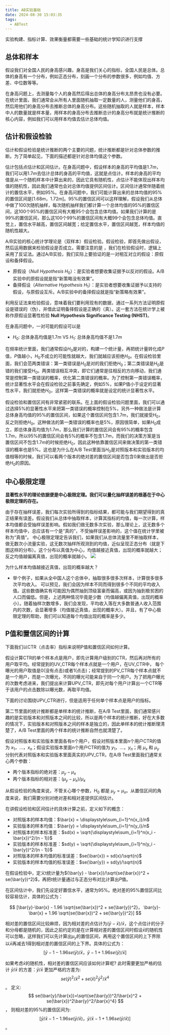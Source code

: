 ```yaml
---
title: AB实验基础
date: 2024-08-30 15:03:35
tags:
  - ABTest
---
```

实验构建、指标计算、效果衡量都需要一些基础的统计学知识进行支撑

## 总体和样本
假设我们对全国人民的身高感兴趣，身高是我们关心的指标，全国人民是总体。总体的身高有一个分布，例如正态分布，刻画一个分布的参数很多，例如均值、方差、中位数等等。

在身高问题上，去测量每个人的身高然后得出总体的身高分布太昂贵也没有必要。在统计里面，我们通常会从所有人里面随机抽取一定数量的人，测量他们的身高，然后用他们的身高分布去推断总体的身高分布。这些随机抽取的人就是样本，样本中人的数量就是样本量，用样本的身高分布去推断总计的身高分布就是统计推断的核心内容，例如我们可以用样本均值去估计总体均值。
## 估计和假设检验
估计和假设检验是统计推断的两个主要的问题，统计推断都是针对总体参数的推断。为了简单起见，下面的描述都是针对总体均值这个参数。

估计包括点估计和区间估计。在身高问题中，假设样本的身高的平均值是$1.7m$，我们可以用$1.7m$去估计总体的身高的平均值，这就是点估计。样本的身高的平均值是从一个随机样本中计算出来的，因此它具有随机性，点估计不能体现出样本均值的随机性，因此我们通常也会对总体均值提供区间估计。区间估计通常伴随着统计的置信水平，例如95%。在身高问题中，我们可能计算出来的总体均值的95%的置信区间是$[1.68m， 1.72m]$。95%的置信区间可以这样理解，假设我们从总体中做了100次随机抽样，每次随机抽样我们都计算一个总体均值的95%的置信区间，这100个95%的置信区间有大概95个会包含总体均值。如果我们计算的是99%的置信区间，那么这100个99%的置信区间有大概99个会包含总体均值。直觉上，置信水平越高，置信区间越宽；给定置信水平，置信区间越宽，样本均值的随机性越大。

A/B实验的核心统计学理论是（双样本）假设检验。假设检验，即首先做出假设，然后运用数据来检验假设是否成立。需要注意的是 ，我们在检验假设时，逻辑上采用了反证法。通过A/B实验，我们实际上要验证的是一对相互对立的假设：原假设和备择假设。
* 原假设（*Null Hypothesis* $H_0$）：是实验者想要收集证据予以反对的假设。A/B实验中的原假设就是指“新策略没有效果”。
* 备择假设（*Alternative Hypothesis* $H_1$）：是实验者想要收集证据予以支持的假设，与原假设互斥。A/B实验中的备择假设就是指“新策略有效果”。

利用反证法来检验假设，意味着我们要利用现有的数据，通过一系列方法证明原假设是错误的（伪），并借此证明备择假设是正确的（真）。这一套方法在统计学上被称作原假设显著性检验 **Null Hypothesis Significance Testing (NHST)**。

在身高问题中，一对可能的假设可以是
* $H_0$: 总体身高均值是$1.7m$ VS $H_1$: 总体身高均值不是$1.7m$

在频率统计里面，我们通常假设$H_0$是对的，构建一个统计量，再把统计量转化成$P$值，$P$值越小，$H_0$不成立的可能性就越大，我们就越应该拒绝$H_0$。在假设检验里面，我们会范两类错误：第一类错误是$H_0$是对的我们拒绝$H_0$；第二类错误是$H_0$是错的我们接受$H_0$。两类错误相互冲突，即它们通常是往相反的方向移动，我们通常是控制第一类错误的概率，优化第二类错误的概率。为了控制第一类错误概率，统计显著性水平会在假设检验之前事先确定，例如5%，如果P值小于设定的显著性水平，我们就拒绝$H_0$，这样第一类错误的概率就是设定的统计显著性水平。

假设检验和置信区间有非常紧密的联系。在上面的假设检验问题里面，我们可以通过选择5%的显著性水平来把第一类错误的概率控制在5%，另外一种做法是计算总体身高均值的95%的置信区间，如果这个置信区间包含1.7m，我们就接受$H_0$，反之则拒绝$H_0$。这种做法的第一类错误的概率也是5%，原因很简单，如果$H_0$成立，即总体身高均值为$1.7m$，那么我们计算的置信区间会有95%的概率包含$1.7m$，所以95%的置信区间会有5%的概率不包含$1.7m$，而我们的决策方案是当置信区间不包含$1.7m$的时候拒绝$H_0$，因此这种依靠置信区间来做决策的第一类错误的概率也是5%。这也是为什么在A/B Test里面当$H_0$是对照版本和实验版本的均值相等的时候，我们可以看两个版本的绝对差的置信区间是否包含0来做出是否拒绝$H_0$的原因。

## 中心极限定理
**显著性水平的理论依据便是中心极限定理。我们可以量化抽样误差的根基在于中心极限定理的存在。**

由于存在抽样误差，我们每次实验所得到的指标结果，都可能与我们期望得到的真正结果有误差。假设我们从总体中抽取样本，计算其指标的均值，每一次计算，样本均值都会受抽样误差影响。假如我们做无数多次实验，那么理论上，这无数多个样本均值中，总应该有一个是“真的”，不受抽样误差影响的，这个值在统计学里被称为“真值”。
中心极限定理定告诉我们，如果我们从总体流量里不断抽取样本，做无数次小流量实验，这无数次抽样所观测到的均值，近似呈现正态分布（就是下图这样的分布）。这个分布以真值为中心，均值越接近真值，出现的概率就越大；反之均值越偏离真值，出现的概率就越小。
![](/img/中心极限定理.png)

为什么样本均值越接近真值，出现的概率越大？
* 举个例子，如果从全中国人这个总体中，抽取很多很多次样本，计算很多很多次平均收入。
可以预见，我们会因为样本不同而得到很多个不同的平均收入值。这些数值确实有可能因为偶然抽到顶级富豪而偏高，或因为抽到极贫困的人口而偏低。但是，上述两种情况毕竟是少数（均值越偏离真值，出现的概率小）。随着抽样次数增多，我们会发现，平均收入落在大多数普通人收入范围内的次数，会显著增多（均值接近真值，出现的概率大）。并且，有了中心极限定理的帮助，我们可以知道每个均值出现的概率是多少。

## P值和置信区间的计算
下面我们以CTR（点击率）指标来说明P值和置信区间如何计算。

假设计算CTR的单个样本点是用户，即先计算用户级别的CTR，然后再对所有的用户取平均。经常提到的UV_CTR每个样本点就是一个用户，在UV_CTR中， 每个曝光的用户取值是0(没有点击)或者1(点击)；经常提到的PV_CTR每个样本点就不是一个用户，而是一次曝光，不同的曝光可能来自于同一个用户。为了把用户曝光的次数考虑进来，我们提出来计算UPV_CTR，即先对每个用户计算出一个CTR等于该用户的点击数除以曝光数，再取平均值。

下面的讨论围绕UPV_CTR进行，但是适用于任何单个样本点是用户的指标。

第二节里面的统计推断都是单样本的统计推断，在A/B Test里面，我们通常感兴趣的是实验版本和对照版本之间的比较，所以是两个样本的统计推断，好在大多数的情况下，实验版本和对照版本之间的样本是独立的，因此单样本的统计推断理清楚了，A/B Test里面的两个样本的统计推断自然也就清楚了。

假设对照版本和实验版本里面各有n个用户，假设对照版本里面n个用户CTR的值为 $x_1，...，x_n$；假设实验版本里面n个用户CTR的值为 $y_1，...，y_n$；用 $\mu_x$ 和 $\mu_y$ 分别代表对照版本和实验版本里面真实的UPV_CTR，在A/B Test里面我们通常关心两个参数：

* 两个版本指标的绝对差：$\mu_y - \mu_x$
* 两个版本指标的相对差：$(\mu_y - \mu_x)/\mu_x$

从假设检验的角度来说，不管关心哪个参数，$H_0$ 都是 $\mu_y = \mu_x$。从置信区间的角度来说，我们需要分别对绝对差和相对差提供区间估计。

在讲假设检验和区间估计的具体计算之前，定义如下的概念：

* 对照版本的样本均值：$\bar{x} = \displaystyle\sum_{i=1}^n{x_i}/n$
* 实验版本的样本均值：$\bar{y} = \displaystyle\sum_{i=1}^n{y_i}/n$
* 对照版本的样本标准差：$sd(x) = \sqrt{\displaystyle\sum_{i=1}^n(x_i - \bar{x})^2/(n - 1)}$
* 实验版本的样本标准差：$sd(y) = \sqrt{\displaystyle\sum_{i=1}^n(y_i - \bar{y})^2/(n - 1)}$
* 对照版本的样本均值的标准误差：$se(\bar{x}) = sd(x)/\sqrt{n}$
* 实验版本的样本均值的标准误差：$se(\bar{y}) = sd(y)/\sqrt{n}$

在假设检验中，定义t统计量为$(\bar{y} - \bar{x})/\sqrt{se(\bar{x})^2 + se(\bar{y})^2}$，再把$t$统计量通过与正态分布对比计算出$P$值。

在区间估计中，我们先设定好置信水平，通常为95%。绝对差的95%置信区间比较容易估计，具体的公式为：

$$ [\bar{y}-\bar{x} - 1.96  \sqrt{se(\bar{x})^2 + se(\bar{y})^2}， \bar{y}-\bar{x} + 1.96  \sqrt{se(\bar{x})^2 + se(\bar{y})^2}] $$

相对差的置信区间比较麻烦，因为相对差的点估计为$(\bar{y}-\bar{x})/\bar{x}$，这个点估计的分子和分母都是随机的，因此之前约定的是在计算相对差的置信区间时假设$\bar{x}$的随机性可以忽略，这样我们可以先计算出$\mu_y$的置信区间，再用这个置信区间的上下界除以$\bar{x}$再减去1得到相对差的置信区间的上下界。具体的公式为：
$$ [\bar{y}-1-1.96se(\bar{y})/\bar{x}， \bar{y}-1+1.96se(\bar{y})/\bar{x}] $$

如果考虑$\bar{x}$的随机性，相对差的置信区间应该如何计算呢?
此时需要更加严格的估计 $\bar{y}/\bar{x}$ 的方差：$\bar{y}/\bar{x}$ 更加严格的方差为: $$ se(\bar{y})^2/\bar{x}^2 + se(\bar{x})^2\bar{y}^2/\bar{x}^4 $$。
定义: $$ se(\bar{y}/\bar{x})=\sqrt{se(\bar{y})^2/\bar{x}^2 + se(\bar{x})^2\bar{y}^2/\bar{x}^4} $$，
则相对差的95%的置信区间为: $$ [\bar{y}/\bar{x}-1-1.96se(\bar{y}/\bar{x})，\bar{y}/\bar{x}-1+1.96se(\bar{y}/\bar{x})] $$。
